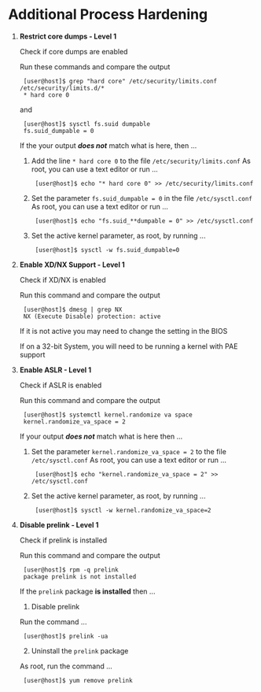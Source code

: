 Additional Process Hardening
======================================

1. **Restrict core dumps - Level 1**

	Check if core dumps are enabled
	
	Run these commands and compare the output
	
		[user@host]$ grep "hard core" /etc/security/limits.conf /etc/security/limits.d/*
		* hard core 0
		
	and
	
		[user@host]$ sysctl fs.suid dumpable
		fs.suid_dumpable = 0
		
	If the your output **_does not_** match what is here, then ...
	
	1. Add the line `* hard core 0` to the file `/etc/security/limits.conf`
	As root, you can use a text editor or run ...
		
			[user@host]$ echo "* hard core 0" >> /etc/security/limits.conf
			
	2. Set the parameter `fs.suid_dumpable = 0` in the file `/etc/sysctl.conf`
	As root, you can use a text editor or run ...
	    
			[user@host]$ echo "fs.suid_**dumpable = 0" >> /etc/sysctl.conf
	
	3. Set the active kernel parameter, as root, by running ...
	
			[user@host]$ sysctl -w fs.suid_dumpable=0
			
2. **Enable XD/NX Support - Level 1**

	Check if XD/NX is enabled
	
	Run this command and compare the output
	
		[user@host]$ dmesg | grep NX
		NX (Execute Disable) protection: active
			
	If it is not active you may need to change the setting in the BIOS
	
	If on a 32-bit System, you will need to be running a kernel with PAE support
	
3. **Enable ASLR - Level 1**

	Check if ASLR is enabled
	
	Run this command and compare the output
	
		[user@host]$ systemctl kernel.randomize va space
		kernel.randomize_va_space = 2
		
	If your output **_does not_** match what is here then ...
	
	1. Set the parameter `kernel.randomize_va_space = 2` to the file `/etc/sysctl.conf`
	As root, you can use a text editor or run ...
	
			[user@host]$ echo "kernel.randomize_va_space = 2" >> /etc/sysctl.conf
			
	2. Set the active kernel parameter, as root, by running ...
	
			[user@host]$ sysctl -w kernel.randomize_va_space=2
			
4. **Disable prelink - Level 1**

	Check if prelink is installed
	
	Run this command and compare the output
	
		[user@host]$ rpm -q prelink
		package prelink is not installed
		
	If the `prelink` package **is installed** then ...
	
	1. Disable prelink
	
	Run the command ...
	
		[user@host]$ prelink -ua
		
	2. Uninstall the `prelink` package
	
	As root, run the command ...
	
		[user@host]$ yum remove prelink
<!--stackedit_data:
eyJoaXN0b3J5IjpbLTMwMTU5MTkzMiwxMzY3NzA2MjQ2XX0=
-->